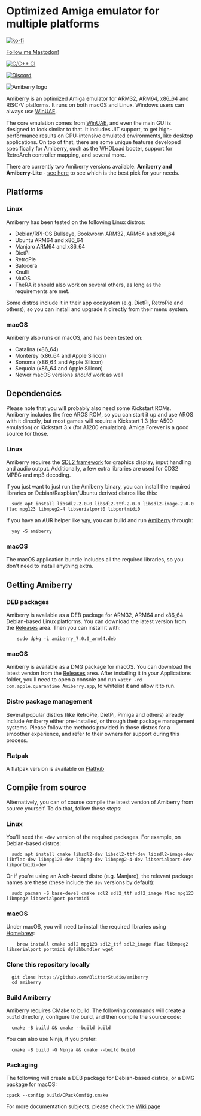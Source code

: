 # Optimized Amiga emulator for multiple platforms

[![ko-fi](https://ko-fi.com/img/githubbutton_sm.svg)](https://ko-fi.com/X8X4FHDY4)

<a rel="me" href="https://mastodon.social/@midwan">Follow me Mastodon!</a>

[![C/C++ CI](https://github.com/BlitterStudio/amiberry/actions/workflows/c-cpp.yml/badge.svg)](https://github.com/BlitterStudio/amiberry/actions/workflows/c-cpp.yml)

[![Discord](https://img.shields.io/badge/My-Discord-%235865F2.svg)](https://discord.gg/wWndKTGpGV)

![Amiberry logo](https://i2.wp.com/blitterstudio.com/wp-content/uploads/2020/01/Logo-v3-1.png?resize=768%2C543&ssl=1)

Amiberry is an optimized Amiga emulator for ARM32, ARM64, x86_64 and RISC-V platforms. It runs on both macOS and Linux. Windows users can always use [WinUAE](https://www.winuae.net).

The core emulation comes from [WinUAE](https://www.winuae.net), and even the main GUI is designed to look similar to that.
It includes JIT support, to get high-performance results on CPU-intensive emulated environments, like desktop applications. On top of that, there are some unique features developed specifically for Amiberry, such as the WHDLoad booter, support for RetroArch controller mapping, and several more.

There are currently two Amiberry versions available: **Amiberry and Amiberry-Lite** - [see here](https://github.com/BlitterStudio/amiberry/wiki/First-Installation) to see which is the best pick for your needs.

## Platforms

### Linux

Amiberry has been tested on the following Linux distros:

- Debian/RPI-OS Bullseye, Bookworm ARM32, ARM64 and x86_64
- Ubuntu ARM64 and x86_64
- Manjaro ARM64 and x86_64
- DietPi
- RetroPie
- Batocera
- Knulli
- MuOS
- TheRA
it should also work on several others, as long as the requirements are met.

Some distros include it in their app ecosystem (e.g. DietPi, RetroPie and others), so you can install and upgrade it directly from their menu system.

### macOS

Amiberry also runs on macOS, and has been tested on:

- Catalina (x86_64)
- Monterey (x86_64 and Apple Silicon)
- Sonoma (x86_64 and Apple Silicon)
- Sequoia (x86_64 and Apple Silicon)
- Newer macOS versions _should_ work as well

## Dependencies

Please note that you will probably also need some Kickstart ROMs. Amiberry includes the free AROS ROM, so you can start it up and use AROS with it directly, but most games will require a Kickstart 1.3 (for A500 emulation) or Kickstart 3.x (for A1200 emulation). Amiga Forever is a good source for those.

### Linux

Amiberry requires the [SDL2 framework](https://libsdl.org) for graphics display, input handling and audio output. Additionally, a few extra libraries are used for CD32 MPEG and mp3 decoding.

If you just want to just run the Amiberry binary, you can install the required libraries on Debian/Raspbian/Ubuntu derived distros like this:

      sudo apt install libsdl2-2.0-0 libsdl2-ttf-2.0-0 libsdl2-image-2.0-0 flac mpg123 libmpeg2-4 libserialport0 libportmidi0

if you have an AUR helper like [yay](https://github.com/Jguer/yay), you can build and run [Amiberry](https://aur.archlinux.org/packages/amiberry) through:

      yay -S amiberry

### macOS

The macOS application bundle includes all the required libraries, so you don't need to install anything extra.

## Getting Amiberry

### DEB packages

Amiberry is available as a DEB package for ARM32, ARM64 and x86_64 Debian-based Linux platforms. You can download the latest version from the [Releases](https://github.com/BlitterStudio/amiberry/releases) area.
Then you can install it with:
    
        sudo dpkg -i amiberry_7.0.0_arm64.deb

### macOS

Amiberry is available as a DMG package for macOS. You can download the latest version from the [Releases](https://github.com/BlitterStudio/amiberry/releases) area.
After installing it in your Applications folder, you'll need to open a console and run `xattr -rd com.apple.quarantine Amiberry.app`, to whitelist it and allow it to run.

### Distro package management

Several popular distros (like RetroPie, DietPi, Pimiga and others) already include Amiberry either pre-installed, or through their package management systems. Please follow the methods provided in those distros for a smoother experience, and refer to their owners for support during this process.

### Flatpak

A flatpak version is available on [Flathub](https://flathub.org/apps/com.blitterstudio.amiberry)

## Compile from source

Alternatively, you can of course compile the latest version of Amiberry from source yourself. To do that, follow these steps:

### Linux

You'll need the `-dev` version of the required packages. For example, on Debian-based distros:

      sudo apt install cmake libsdl2-dev libsdl2-ttf-dev libsdl2-image-dev libflac-dev libmpg123-dev libpng-dev libmpeg2-4-dev libserialport-dev libportmidi-dev

Or if you're using an Arch-based distro (e.g. Manjaro), the relevant package names are these (these include the `dev` versions by default):

      sudo pacman -S base-devel cmake sdl2 sdl2_ttf sdl2_image flac mpg123 libmpeg2 libserialport portmidi

### macOS

Under macOS, you will need to install the required libraries using [Homebrew](https://docs.brew.sh/Installation):

        brew install cmake sdl2 mpg123 sdl2_ttf sdl2_image flac libmpeg2 libserialport portmidi dylibbundler wget

### Clone this repository locally

      git clone https://github.com/BlitterStudio/amiberry
      cd amiberry

### Build Amiberry

Amiberry requires CMake to build. The following commands will create a `build` directory, configure the build, and then compile the source code:

      cmake -B build && cmake --build build

You can also use Ninja, if you prefer:

      cmake -B build -G Ninja && cmake --build build

### Packaging

The following will create a DEB package for Debian-based distros, or a DMG package for macOS:

    cpack --config build/CPackConfig.cmake

For more documentation subjects, please check the [Wiki page](https://github.com/BlitterStudio/amiberry/wiki)
